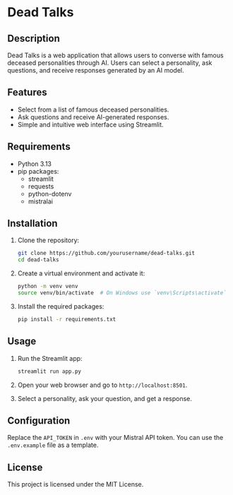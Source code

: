# Dead Talks

## Description
Dead Talks is a web application that allows users to converse with famous deceased personalities through AI. Users can select a personality, ask questions, and receive responses generated by an AI model.

## Features
- Select from a list of famous deceased personalities.
- Ask questions and receive AI-generated responses.
- Simple and intuitive web interface using Streamlit.

## Requirements
- Python 3.13
- pip packages:
  - streamlit
  - requests
  - python-dotenv
  - mistralai

## Installation
1. Clone the repository:
    ```sh
    git clone https://github.com/yourusername/dead-talks.git
    cd dead-talks
    ```

2. Create a virtual environment and activate it:
    ```sh
    python -m venv venv
    source venv/bin/activate  # On Windows use `venv\Scripts\activate`
    ```

3. Install the required packages:
    ```sh
    pip install -r requirements.txt
    ```

## Usage
1. Run the Streamlit app:
    ```sh
    streamlit run app.py
    ```

2. Open your web browser and go to `http://localhost:8501`.

3. Select a personality, ask your question, and get a response.

## Configuration
Replace the `API_TOKEN` in `.env` with your Mistral API token. You can use the `.env.example` file as a template.

## License
This project is licensed under the MIT License.